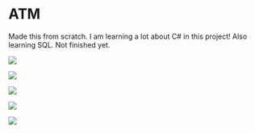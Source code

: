 # ATM

Made this from scratch. I am learning a lot about C# in this project! Also learning SQL. Not finished yet.


![](https://user-images.githubusercontent.com/83522315/164872912-313385a6-afa8-48a6-9462-6dd79467a911.PNG)

![](https://user-images.githubusercontent.com/83522315/164872923-06a4f22c-693a-4026-b4ee-aa23eec83d66.PNG)

![](https://user-images.githubusercontent.com/83522315/164872929-306d1718-2d40-4aa0-836c-6a014eb1e242.PNG)

![](https://user-images.githubusercontent.com/83522315/164872936-d359ce0b-6982-4718-8e8a-dfda6b22cd94.PNG)

![](https://user-images.githubusercontent.com/83522315/164872939-1045d71a-1f47-4781-b63e-61c3fc3cca36.PNG)
